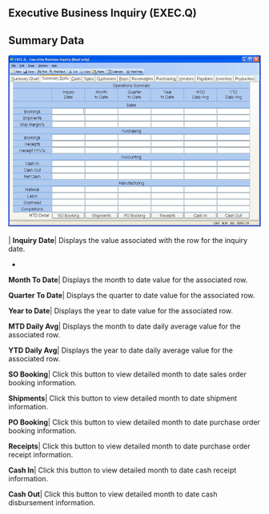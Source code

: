 ## Executive Business Inquiry (EXEC.Q)
<PageHeader />

## Summary Data

![](./EXEC-Q-2.jpg)

| **Inquiry Date**|  Displays the value associated with the row for the
inquiry date.

-  
**Month To Date**|  Displays the month to date value for the associated row.

**Quarter To Date**|  Displays the quarter to date value for the associated
row.

**Year to Date**|  Displays the year to date value for the associated row.

**MTD Daily Avg**|  Displays the month to date daily average value for the
associated row.

**YTD Daily Avg**|  Displays the year to date daily average value for the
associated row.

**SO Booking**|  Click this button to view detailed month to date sales order
booking information.

**Shipments**|  Click this button to view detailed month to date shipment
information.

**PO Booking**|  Click this button to view detailed month to date purchase
order booking information.

**Receipts**|  Click this button to view detailed month to date purchase order
receipt information.

**Cash In**|  Click this button to view detailed month to date cash receipt
information.

**Cash Out**|  Click this button to view detailed month to date cash
disbursement information.


<badge text= "Version 8.10.57 " vertical="middle" />

<PageFooter />

